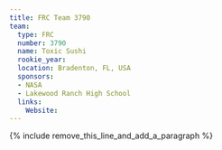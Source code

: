 ```yaml
---
title: FRC Team 3790
team:
  type: FRC
  number: 3790
  name: Toxic Sushi
  rookie_year:
  location: Bradenton, FL, USA
  sponsors:
  - NASA
  - Lakewood Ranch High School
  links:
    Website:
---
```


{% include remove_this_line_and_add_a_paragraph %}